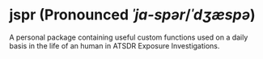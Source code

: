 # jspr (Pronounced *ˈja-spər*/*ˈdʒæspə*)

A personal package containing useful custom functions used on a daily basis in the life of an human in ATSDR Exposure Investigations.
